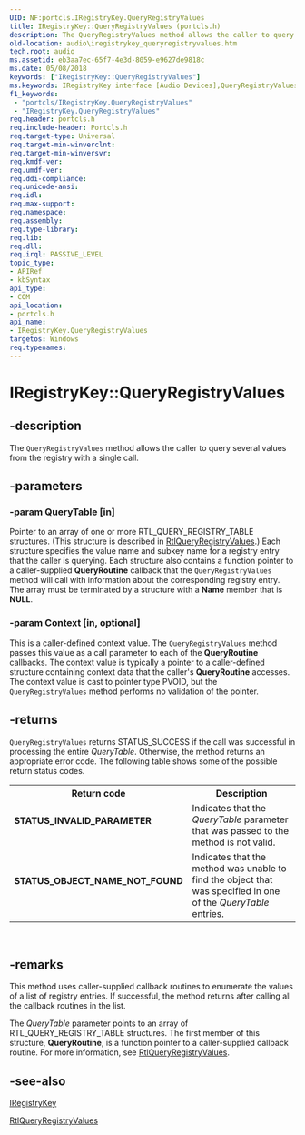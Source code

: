 ```yaml
---
UID: NF:portcls.IRegistryKey.QueryRegistryValues
title: IRegistryKey::QueryRegistryValues (portcls.h)
description: The QueryRegistryValues method allows the caller to query several values from the registry with a single call.
old-location: audio\iregistrykey_queryregistryvalues.htm
tech.root: audio
ms.assetid: eb3aa7ec-65f7-4e3d-8059-e9627de9818c
ms.date: 05/08/2018
keywords: ["IRegistryKey::QueryRegistryValues"]
ms.keywords: IRegistryKey interface [Audio Devices],QueryRegistryValues method, IRegistryKey.QueryRegistryValues, IRegistryKey::QueryRegistryValues, QueryRegistryValues, QueryRegistryValues method [Audio Devices], QueryRegistryValues method [Audio Devices],IRegistryKey interface, audio.iregistrykey_queryregistryvalues, audmp-routines_b2601a0c-3b8f-4e2b-868c-cf189eca7e05.xml, portcls/IRegistryKey::QueryRegistryValues
f1_keywords:
 - "portcls/IRegistryKey.QueryRegistryValues"
 - "IRegistryKey.QueryRegistryValues"
req.header: portcls.h
req.include-header: Portcls.h
req.target-type: Universal
req.target-min-winverclnt: 
req.target-min-winversvr: 
req.kmdf-ver: 
req.umdf-ver: 
req.ddi-compliance: 
req.unicode-ansi: 
req.idl: 
req.max-support: 
req.namespace: 
req.assembly: 
req.type-library: 
req.lib: 
req.dll: 
req.irql: PASSIVE_LEVEL
topic_type:
- APIRef
- kbSyntax
api_type:
- COM
api_location:
- portcls.h
api_name:
- IRegistryKey.QueryRegistryValues
targetos: Windows
req.typenames: 
---
```


# IRegistryKey::QueryRegistryValues


## -description


The <code>QueryRegistryValues</code> method allows the caller to query several values from the registry with a single call.


## -parameters




### -param QueryTable [in]

Pointer to an array of one or more RTL_QUERY_REGISTRY_TABLE structures. (This structure is described in <a href="https://docs.microsoft.com/windows-hardware/drivers/ddi/wdm/nf-wdm-rtlqueryregistryvalues">RtlQueryRegistryValues</a>.) Each structure specifies the value name and subkey name for a registry entry that the caller is querying. Each structure also contains a function pointer to a caller-supplied <b>QueryRoutine</b> callback that the <code>QueryRegistryValues</code> method will call with information about the corresponding registry entry. The array must be terminated by a structure with a <b>Name</b> member that is <b>NULL</b>.


### -param Context [in, optional]

This is a caller-defined context value. The <code>QueryRegistryValues</code> method passes this value as a call parameter to each of the <b>QueryRoutine</b> callbacks. The context value is typically a pointer to a caller-defined structure containing context data that the caller's <b>QueryRoutine</b> accesses. The context value is cast to pointer type PVOID, but the <code>QueryRegistryValues</code> method performs no validation of the pointer.


## -returns



<code>QueryRegistryValues</code> returns STATUS_SUCCESS if the call was successful in processing the entire <i>QueryTable</i>. Otherwise, the method returns an appropriate error code. The following table shows some of the possible return status codes.

<table>
<tr>
<th>Return code</th>
<th>Description</th>
</tr>
<tr>
<td width="40%">
<dl>
<dt><b>STATUS_INVALID_PARAMETER</b></dt>
</dl>
</td>
<td width="60%">
Indicates that the <i>QueryTable</i> parameter that was passed to the method is not valid.

</td>
</tr>
<tr>
<td width="40%">
<dl>
<dt><b>STATUS_OBJECT_NAME_NOT_FOUND</b></dt>
</dl>
</td>
<td width="60%">
Indicates that the method was unable to find the object that was specified in one of the <i>QueryTable</i> entries.

</td>
</tr>
</table>
 




## -remarks



This method uses caller-supplied callback routines to enumerate the values of a list of registry entries. If successful, the method returns after calling all the callback routines in the list.

The <i>QueryTable</i> parameter points to an array of RTL_QUERY_REGISTRY_TABLE structures. The first member of this structure, <b>QueryRoutine</b>, is a function pointer to a caller-supplied callback routine. For more information, see <a href="https://docs.microsoft.com/windows-hardware/drivers/ddi/wdm/nf-wdm-rtlqueryregistryvalues">RtlQueryRegistryValues</a>.




## -see-also




<a href="https://docs.microsoft.com/windows-hardware/drivers/ddi/portcls/nn-portcls-iregistrykey">IRegistryKey</a>



<a href="https://docs.microsoft.com/windows-hardware/drivers/ddi/wdm/nf-wdm-rtlqueryregistryvalues">RtlQueryRegistryValues</a>
 

 

